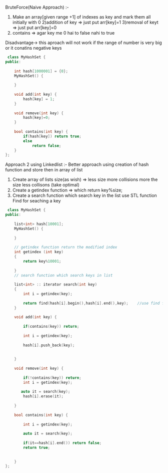 BruteForce(Naive Approach) :-
 1) Make an array[given range +1] of indexes as key and mark them all initially with 0 
2)addition of key => just put arr[key]=1
 3)removal of keyt => just put arr[key]=0
 4) contains => agar key me 0 hai to false nahi to true
 
Disadvantage-> this aproach will not work if the range of number is very big or it conatins  negative keys
```cpp
 class MyHashSet {
public:
    
    int hash[1000001] = {0};
    MyHashSet() {
        
    }
    
    void add(int key) {
        hash[key] = 1;
    }
    
    void remove(int key) {
        hash[key]=0;
    }
    
    bool contains(int key) {
        if(hash[key]) return true;
        else
            return false;
    }
};
```
 Approach 2 using Linkedlist :-
  Better approach using creation of hash function and store then in array of list
  1) Create array of lists size(as wish)  => less size more collisions more the size less collisons (take optimal)
  2) Create a getindex function => which return key%size;
  3) Create a search function which search key in the list use STL function Find for seaching a key 

```cpp
 class MyHashSet {
public:
    
    list<int> hash[10001];
    MyHashSet() {
        
    }
    
    // getindex function return the modified index 
    int getindex (int key)
    {
        return key%10001;
        
    }
    // search function which search keys in list
    
    list<int> :: iterator search(int key)
    {
        int i = getindex(key);
        
        return find(hash[i].begin(),hash[i].end(),key);    //use find functin to search
    }
    
    void add(int key) {
        
        if(contains(key)) return;
        
        int i = getindex(key);
        
        hash[i].push_back(key);
        
        
    }
    
    void remove(int key) {
        
        if(!contains(key)) return;
        int i = getindex(key);
        
       auto it = search(key); 
        hash[i].erase(it);
    
    }
    
    bool contains(int key) {
        
        int i = getindex(key);
        
        auto it = search(key);
        
        if(it==hash[i].end()) return false;
        return true; 
        
        
    }
};
```